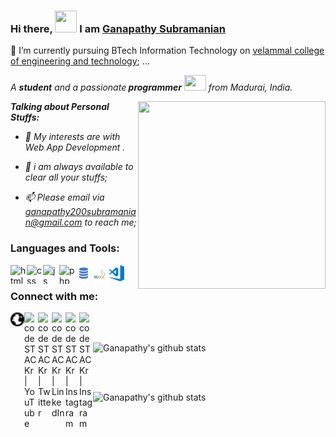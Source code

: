 ### Hi there, <img src="https://raw.githubusercontent.com/TheDudeThatCode/TheDudeThatCode/master/Assets/Hi.gif" width=35 height=35>  I am [Ganapathy Subramanian](https://www.linkedin.com/in/ganapathy-subramanian-897325194/)

<!--
**ganapathyda/ganapathyda** is a ✨ _special_ ✨ repository because its `README.md` (this file) appears on your GitHub profile.

Here are some ideas to get you started:

- 🌱 I’m currently learning ...node js
- 👯 I’m looking to collaborate on ...
- 🤔 I’m looking for help with ...
- 💬 Ask me about ...
- 📫 How to reach me: ...
- 😄 Pronouns: ...
- ⚡ Fun fact: ...
-->



🔭 I’m currently pursuing BTech Information Technology on [velammal college of engineering and technology](https://vcet.ac.in/); ...

<p>
  <em>
    A <b>student</b> and a passionate<b> programmer</b> <img src="https://raw.githubusercontent.com/TheDudeThatCode/TheDudeThatCode/master/Assets/Developer.gif" width=35 height=25> from Madurai, India.
  </em>
 </p>

  <p>
 <img  align="right" top=100px width=300 height=300 src="https://user-images.githubusercontent.com/60843507/96028597-1ae45200-0e77-11eb-8e85-051929023a9f.gif" />
<em>
  
  

  **Talking about Personal Stuffs:**


- 🤔 My interests are with Web App Development .
- 💬 i am always available  to clear all your stuffs;
- 📫 Please email via ganapathy200subramanian@gmail.com to reach me;

   
  
  </em>
### Languages and Tools:  
  <p>
    <img align="left" alt="html" width="26px" height="30px" src="https://user-images.githubusercontent.com/60843507/96027439-82010700-0e75-11eb-83bc-94c9e11cd5fd.png" />
  <img align="left" alt="css" width="26px" height="30px" src="https://user-images.githubusercontent.com/60843507/96027434-81687080-0e75-11eb-9754-857c41274a41.png" />
  <img align="left" alt="js" width="26px" height="30px" src="https://user-images.githubusercontent.com/60843507/96027422-7e6d8000-0e75-11eb-9e2b-90e82ca898b9.png" />
  <img align="left" alt="php" width="26px" height="30px" src="https://user-images.githubusercontent.com/60843507/96027427-80374380-0e75-11eb-978a-f7abd836eaa9.png" />
  <img align="left" alt="SQL" width="26px" src="https://raw.githubusercontent.com/github/explore/80688e429a7d4ef2fca1e82350fe8e3517d3494d/topics/sql/sql.png" />
  <img align="left" alt="mysql" width="26px" height="30px" src="https://raw.githubusercontent.com/github/explore/80688e429a7d4ef2fca1e82350fe8e3517d3494d/topics/mysql/mysql.png" />
  <img align="left" alt="VisualStudioCode" width="26px" src="https://raw.githubusercontent.com/github/explore/80688e429a7d4ef2fca1e82350fe8e3517d3494d/topics/visual-studio-code/visual-studio-code.png" />
 
 </p>
 
 <br/>
 
 ### Connect with me:

<img align="left" alt="codeSTACKr.com" width="22px" src="https://raw.githubusercontent.com/iconic/open-iconic/master/svg/globe.svg" />
<img align="left" alt="codeSTACKr | YouTube" width="22px" src="https://cdn.jsdelivr.net/npm/simple-icons@v3/icons/youtube.svg" />
<img align="left" alt="codeSTACKr | Twitter" width="22px" src="https://cdn.jsdelivr.net/npm/simple-icons@v3/icons/twitter.svg" />
<img align="left" alt="codeSTACKr | LinkedIn" width="22px" src="https://cdn.jsdelivr.net/npm/simple-icons@v3/icons/linkedin.svg" />
<img align="left" alt="codeSTACKr | Instagram" width="22px" src="https://cdn.jsdelivr.net/npm/simple-icons@v3/icons/instagram.svg" />
<img align="left" alt="codeSTACKr | Instagram" width="22px" src="https://user-images.githubusercontent.com/60843507/97083777-1155a980-1630-11eb-80bc-576fb89e3fec.png" />

<br/>
<br/>

![Ganapathy's github stats](https://github-readme-stats.vercel.app/api?username=ganapathyda&show_icons=true&theme=radical)

<br/>
<br/>
 
![Ganapathy's github stats](https://github-readme-stats.vercel.app/api/top-langs?username=ganapathyda&show_icons=true&theme=radical)

